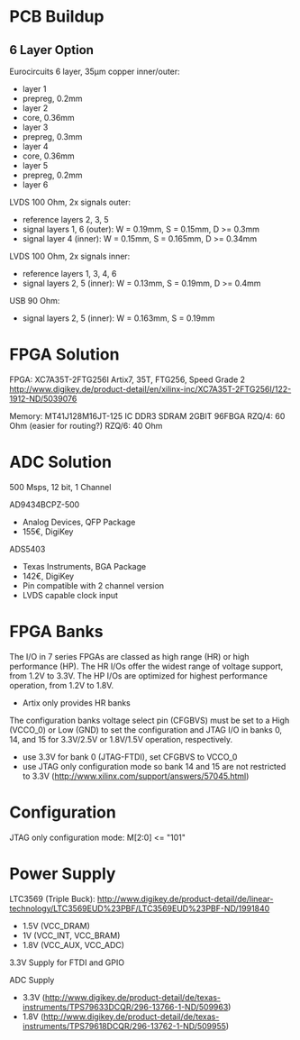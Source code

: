 PCB Buildup
===========

6 Layer Option
--------------

Eurocircuits 6 layer, 35µm copper inner/outer:
- layer 1
- prepreg, 0.2mm
- layer 2
- core, 0.36mm
- layer 3
- prepreg, 0.3mm
- layer 4
- core, 0.36mm
- layer 5
- prepreg, 0.2mm
- layer 6

LVDS 100 Ohm, 2x signals outer:
- reference layers 2, 3, 5
- signal layers 1, 6 (outer): W = 0.19mm, S = 0.15mm, D >= 0.3mm
- signal layer 4 (inner): W = 0.15mm, S = 0.165mm, D >= 0.34mm

LVDS 100 Ohm, 2x signals inner:
- reference layers 1, 3, 4, 6
- signal layers 2, 5 (inner): W = 0.13mm, S = 0.19mm, D >= 0.4mm

USB 90 Ohm:
- signal layers 2, 5 (inner): W = 0.163mm, S = 0.19mm


FPGA Solution
=============

FPGA:
XC7A35T-2FTG256I
Artix7, 35T, FTG256, Speed Grade 2
http://www.digikey.de/product-detail/en/xilinx-inc/XC7A35T-2FTG256I/122-1912-ND/5039076

Memory:
MT41J128M16JT-125
IC DDR3 SDRAM 2GBIT 96FBGA
RZQ/4: 60 Ohm (easier for routing?)
RZQ/6: 40 Ohm

ADC Solution
============

500 Msps, 12 bit, 1 Channel

AD9434BCPZ-500
- Analog Devices, QFP Package
- 155€, DigiKey

ADS5403
- Texas Instruments, BGA Package
- 142€, DigiKey
- Pin compatible with 2 channel version
- LVDS capable clock input

FPGA Banks
==========

The I/O in 7 series FPGAs are classed as high range (HR) or high performance (HP). The HR I/Os offer the widest range of voltage support, from 1.2V to 3.3V. The HP I/Os are optimized for highest performance operation, from 1.2V to 1.8V.
- Artix only provides HR banks

The configuration banks voltage select pin (CFGBVS) must be set to a High (VCCO_0) or Low (GND) to set the configuration and JTAG I/O in banks 0, 14, and 15 for 3.3V/2.5V or 1.8V/1.5V operation, respectively.
- use 3.3V for bank 0 (JTAG-FTDI), set CFGBVS to VCCO_0
- use JTAG only configuration mode so bank 14 and 15 are not restricted to 3.3V (http://www.xilinx.com/support/answers/57045.html)

Configuration
=============

JTAG only configuration mode: M[2:0] <= "101"


Power Supply
============

LTC3569 (Triple Buck):
http://www.digikey.de/product-detail/de/linear-technology/LTC3569EUD%23PBF/LTC3569EUD%23PBF-ND/1991840
- 1.5V (VCC_DRAM)
- 1V (VCC_INT, VCC_BRAM)
- 1.8V (VCC_AUX, VCC_ADC)

3.3V Supply for FTDI and GPIO

ADC Supply
- 3.3V (http://www.digikey.de/product-detail/de/texas-instruments/TPS79633DCQR/296-13766-1-ND/509963)
- 1.8V (http://www.digikey.de/product-detail/de/texas-instruments/TPS79618DCQR/296-13762-1-ND/509955)

